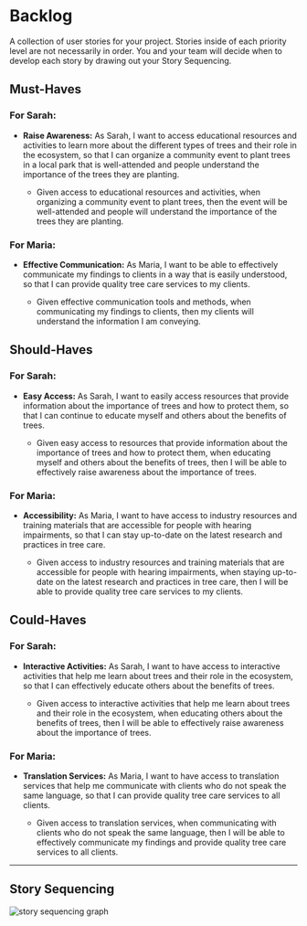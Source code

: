 # Backlog

A collection of user stories for your project. Stories inside of each priority
level are not necessarily in order. You and your team will decide when to
develop each story by drawing out your Story Sequencing.

## Must-Haves

### For Sarah:

- **Raise Awareness:** As Sarah, I want to access educational resources and
  activities to learn more about the different types of trees and their role in
  the ecosystem, so that I can organize a community event to plant trees in a
  local park that is well-attended and people understand the importance of the
  trees they are planting.

  - Given access to educational resources and activities, when organizing a
    community event to plant trees, then the event will be well-attended and
    people will understand the importance of the trees they are planting.

### For Maria:

- **Effective Communication:** As Maria, I want to be able to effectively
  communicate my findings to clients in a way that is easily understood, so that
  I can provide quality tree care services to my clients.

  - Given effective communication tools and methods, when communicating my
    findings to clients, then my clients will understand the information I am
    conveying.

## Should-Haves

### For Sarah:

- **Easy Access:** As Sarah, I want to easily access resources that provide
  information about the importance of trees and how to protect them, so that I
  can continue to educate myself and others about the benefits of trees.

  - Given easy access to resources that provide information about the importance
    of trees and how to protect them, when educating myself and others about the
    benefits of trees, then I will be able to effectively raise awareness about
    the importance of trees.

### For Maria:

- **Accessibility:** As Maria, I want to have access to industry resources and
  training materials that are accessible for people with hearing impairments, so
  that I can stay up-to-date on the latest research and practices in tree care.

  - Given access to industry resources and training materials that are
    accessible for people with hearing impairments, when staying up-to-date on
    the latest research and practices in tree care, then I will be able to
    provide quality tree care services to my clients.

## Could-Haves

### For Sarah:

- **Interactive Activities:** As Sarah, I want to have access to interactive
  activities that help me learn about trees and their role in the ecosystem, so
  that I can effectively educate others about the benefits of trees.

  - Given access to interactive activities that help me learn about trees and
    their role in the ecosystem, when educating others about the benefits of
    trees, then I will be able to effectively raise awareness about the
    importance of trees.

### For Maria:

- **Translation Services:** As Maria, I want to have access to translation
  services that help me communicate with clients who do not speak the same
  language, so that I can provide quality tree care services to all clients.

  - Given access to translation services, when communicating with clients who do
    not speak the same language, then I will be able to effectively communicate
    my findings and provide quality tree care services to all clients.

---

## Story Sequencing

![story sequencing graph](./story-sequencing-graph.svg)
